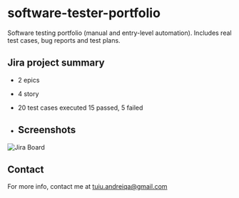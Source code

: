 # software-tester-portfolio

Software testing portfolio (manual and entry-level automation). Includes real test cases, bug reports and test plans.

## Jira project summary 

- 2 epics
- 4 story
- 20 test cases executed 15 passed, 5 failed

- ## Screenshots

![Jira Board](jira-screenshots/board-overview.png)

## Contact

For more info, contact me at tuiu.andreiqa@gmail.com

